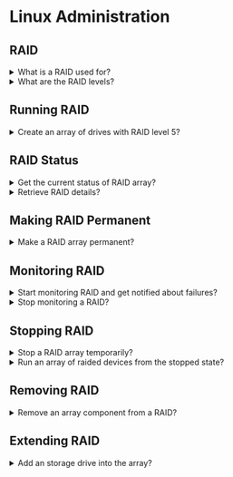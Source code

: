 # Linux Administration

## RAID

<details>
<summary>What is a RAID used for?</summary>

> **Redundant Array of Independent Drives** is a mechanism in which multiple
> disks are combined for more reliablity and speed.
>
> ---
> **Resources**
> - mdadm(1)
> ---
> **References**
> ---
</details>

<details>
<summary>What are the RAID levels?</summary>

> **RAID 0**
> **RAID 1**
> **RAID 3**
>
> Similar to RAID 5 but with parities on only one drive.
>
> **RAID 4**
> **RAID 5**
> **RAID 6**
> **RAID 10**
> ---
> **Resources**
> - mdadm(1)
> ---
> **References**
> ---
</details>

## Running RAID

<details>
<summary>Create an array of drives with RAID level 5?</summary>

> **Description**
>
> ```sh
> mdadm --create --verbose /dev/md0 --level 5 --raid-devices 3 /dev/sda /dev/sdb /dev/sdc
> ``````
>
> ---
> **Resources**
> - mdadm(1)
> ---
> **References**
> ---
</details>

## RAID Status

<details>
<summary>Get the current status of RAID array?</summary>

> ```sh
> cat /proc/mdstat
> watch -n1 cat /proc/mdstat
> ``````
>
> ---
> **Resources**
> - mdadm(1)
> ---
> **References**
> ---
</details>

<details>
<summary>Retrieve RAID details?</summary>

> **Description**
>
> ```sh
> mdadm --detail --scan
> mdadm --detail /dev/md0
> ``````
>
> ---
> **Resources**
> - mdadm(1)
> ---
> **References**
> ---
</details>

## Making RAID Permanent

<details>
<summary>Make a RAID array permanent?</summary>

> **Description**
>
> ```sh
> mdadm --detail --scan >> /etc/mdadm.conf
> ``````
>
> ---
> **Resources**
> - mdadm(1)
> ---
> **References**
> ---
</details>

## Monitoring RAID

<details>
<summary>Start monitoring RAID and get notified about failures?</summary>

> Edit `mdadm(1)` configuration `/etc/mdadm.conf`, and specify `MAILADDR`,
> `MAILFROM` and `PROGRAM`.
>
> ```sh
> mdadm --monitor --scan --test
> ``````
>
> ---
> **Resources**
> - mdadm(1)
> ---
> **References**
> ---
</details>

<details>
<summary>Stop monitoring a RAID?</summary>

> ```sh
> mdadm --monitor --stop
> ``````
>
> ---
> **Resources**
> - mdadm(1)
> ---
> **References**
> ---
</details>

## Stopping RAID

<details>
<summary>Stop a RAID array temporarily?</summary>

> ```sh
> mdadm --stop /dev/md0
> ``````
>
> ---
> **Resources**
> - mdadm(1)
> ---
> **References**
> ---
</details>

<details>
<summary>Run an array of raided devices from the stopped state?</summary>

> ```sh
> mdadm --assemble /dev/md0 /dev/sda /dev/sdb /dev/sdc
> ``````
>
> ---
> **Resources**
> - mdadm(1)
> ---
> **References**
> ---
</details>

## Removing RAID

<details>
<summary>Remove an array component from a RAID?</summary>

> **Description**
>
> ```sh
> mdadm --manage /dev/md0 --fail /dev/sdX
> mdadm --manage /dev/md0 --remove /dev/sdX
> mdadm --zero-superblock /dev/sdX
> mdadm --detail --scan >> /etc/mdadm.conf
> ``````
>
> ---
> **Resources**
> - mdadm(1)
>
> ---
> **References**
> ---
</details>

## Extending RAID

<details>
<summary>Add an storage drive into the array?</summary>

> **Description**
>
> ```sh
> fdisk /dev/sdd
> mdadm --manage /dev/md0 --add /dev/sdd
> ``````
>
> ---
> **Resources**
> - mdadm(1)
> ---
> **References**
> ---
</details>
